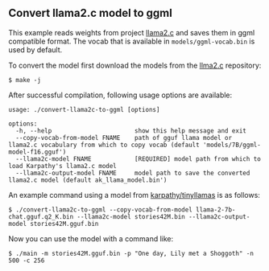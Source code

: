 ## Convert llama2.c model to ggml

This example reads weights from project [llama2.c](https://github.com/karpathy/llama2.c) and saves them in ggml compatible format. The vocab that is available in `models/ggml-vocab.bin` is used by default.

To convert the model first download the models from the [llma2.c](https://github.com/karpathy/llama2.c) repository:

`$ make -j`

After successful compilation, following usage options are available:
```
usage: ./convert-llama2c-to-ggml [options]

options:
  -h, --help                       show this help message and exit
  --copy-vocab-from-model FNAME    path of gguf llama model or llama2.c vocabulary from which to copy vocab (default 'models/7B/ggml-model-f16.gguf')
  --llama2c-model FNAME            [REQUIRED] model path from which to load Karpathy's llama2.c model
  --llama2c-output-model FNAME     model path to save the converted llama2.c model (default ak_llama_model.bin')
```

An example command using a model from [karpathy/tinyllamas](https://huggingface.co/karpathy/tinyllamas) is as follows:

`$ ./convert-llama2c-to-ggml --copy-vocab-from-model llama-2-7b-chat.gguf.q2_K.bin --llama2c-model stories42M.bin --llama2c-output-model stories42M.gguf.bin`

Now you can use the model with a command like:

`$ ./main -m stories42M.gguf.bin -p "One day, Lily met a Shoggoth" -n 500 -c 256`
